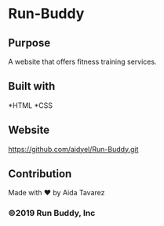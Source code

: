 # Run-Buddy

## Purpose
A website that offers fitness training services.

## Built with
*HTML
*CSS

## Website
https://github.com/aidyel/Run-Buddy.git

## Contribution
Made with ❤️ by Aida Tavarez

### ©️2019 Run Buddy, Inc 
